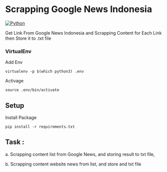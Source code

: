 # Scrapping Google News Indonesia

[![Python](https://img.shields.io/badge/python-3.6-09a3d5.svg?style=flat)](#)

Get Link From Google News Indonesia and Scrapping Content for Each Link then Store it to .txt file



### VirtualEnv
Add Env

`virtualenv -p $(which python3) .env`

Activage

`source .env/bin/activate`

## Setup
Install Package
 
`pip install -r requirements.txt`

  
## Task : 

  a. Scrapping content list from Google News, and storing result to txt file,

  b. Scrapping content website news from list, and store and txt file

